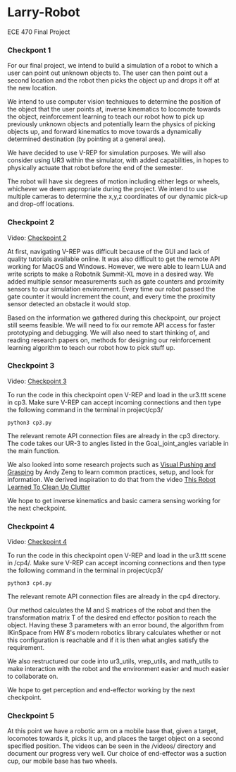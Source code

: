 # Larry-Robot
ECE 470 Final Project

### Checkpont 1
For our final project, we intend to build a simulation of a robot to which a user can point out unknown objects to. The user can then point out a second location and the robot then picks the object up and drops it off at the new location.

We intend to use computer vision techniques to determine the position of the object that the user points at, inverse kinematics to locomote towards the object, reinforcement learning to teach our robot how to pick up previously unknown objects and potentially learn the physics of picking objects up, and forward kinematics to move towards a dynamically determined destination (by pointing at a general area).

We have decided to use V-REP for simulation purposes. We will also consider using UR3 within the simulator, with added capabilities, in hopes to physically actuate that robot before the end of the semester.

The robot will have six degrees of motion including either legs or wheels, whichever we deem appropriate during the project. We intend to use multiple cameras to determine the x,y,z coordinates of our dynamic pick-up and drop-off locations.

### Checkpoint 2
Video:  [Checkpoint 2](https://youtu.be/yc8lZDzVkz0)

At first, navigating V-REP was difficult because of the GUI and lack of quality tutorials available online. It was also difficult to get the remote API working for MacOS and Windows. However, we were able to learn LUA and write scripts to make a Robotnik Summit-XL move in a desired way. We added multiple sensor measurements such as gate counters and proximity sensors to our simulation environment. Every time our robot passed the gate counter it would increment the count, and every time the proximity sensor detected an obstacle it would stop.

Based on the information we gathered during this checkpoint, our project still seems feasible. We will need to fix our remote API access for faster prototyping and debugging. We will also need to start thinking of, and reading research papers on, methods for designing our reinforcement learning algorithm to teach our robot how to pick stuff up.

### Checkpoint 3
Video:  [Checkpoint 3](https://youtu.be/MoAWaUwMhmc)

To run the code in this checkpoint open V-REP and load in the ur3.ttt scene in cp3. Make sure V-REP can accept incoming connections and then type the following command in the terminal in project/cp3/
```
python3 cp3.py
```
The relevant remote API connection files are already in the cp3 directory.
The code takes our UR-3 to angles listed in the Goal_joint_angles variable in the main function.

We also looked into some research projects such as [Visual Pushing and Grasping](https://github.com/andyzeng/visual-pushing-grasping) by Andy Zeng to learn common practices, setup, and look for information. We derived inspiration to do that from the video [This Robot Learned To Clean Up Clutter](https://www.youtube.com/watch?v=txHQoYKaSUk)

We hope to get inverse kinematics and basic camera sensing working for the next checkpoint.

### Checkpoint 4
Video:  [Checkpoint 4](https://youtu.be/nPya1e8HnMI)

To run the code in this checkpoint open V-REP and load in the ur3.ttt scene in /cp4/. Make sure V-REP can accept incoming connections and then type the following command in the terminal in project/cp3/
```
python3 cp4.py
```
The relevant remote API connection files are already in the cp4 directory.

Our method calculates the M and S matrices of the robot and then the transformation matrix T of the desired end effector position to reach the object. Having these 3 parameters with an error bound, the algorithm from IKinSpace from HW 8's modern robotics library calculates whether or not this configuration is reachable and if it is then what angles satisfy the requirement.

We also restructured our code into ur3_utils, vrep_utils, and math_utils to make interaction with the robot and the environment easier and much easier to collaborate on.  

We hope to get perception and end-effector working by the next checkpoint.


### Checkpoint 5
At this point we have a robotic arm on a mobile base that, given a target, locomotes towards it, picks it up, and places the target object on a second specified position. The videos can be seen in the /videos/ directory and document our progress very well. Our choice of end-effector was a suction cup, our mobile base has two wheels. 
